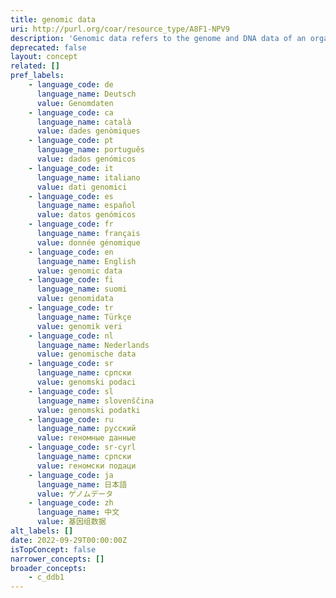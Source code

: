 ```yaml
---
title: genomic data
uri: http://purl.org/coar/resource_type/A8F1-NPV9
description: 'Genomic data refers to the genome and DNA data of an organism. They are used in bioinformatics for collecting, storing and processing the genomes of living things. Genomic data is a more extensive term than sequencing data. However genomic data mostly come from sequencing techniques. It may include non-sequencing data such as data from microarrays, data from real-time PCR panels and data from pharmacogenomics studies. [Source: Adapted from https://www.techopedia.com/definition/31247/genomic-data]'
deprecated: false
layout: concept
related: []
pref_labels:
    - language_code: de
      language_name: Deutsch
      value: Genomdaten
    - language_code: ca
      language_name: català
      value: dades genòmiques
    - language_code: pt
      language_name: português
      value: dados genómicos
    - language_code: it
      language_name: italiano
      value: dati genomici
    - language_code: es
      language_name: español
      value: datos genómicos
    - language_code: fr
      language_name: français
      value: donnée génomique
    - language_code: en
      language_name: English
      value: genomic data
    - language_code: fi
      language_name: suomi
      value: genomidata
    - language_code: tr
      language_name: Türkçe
      value: genomik veri
    - language_code: nl
      language_name: Nederlands
      value: genomische data
    - language_code: sr
      language_name: српски
      value: genomski podaci
    - language_code: sl
      language_name: slovenščina
      value: genomski podatki
    - language_code: ru
      language_name: русский
      value: геномные данные
    - language_code: sr-cyrl
      language_name: српски
      value: геномски подаци
    - language_code: ja
      language_name: 日本語
      value: ゲノムデータ
    - language_code: zh
      language_name: 中文
      value: 基因组数据
alt_labels: []
date: 2022-09-29T00:00:00Z
isTopConcept: false
narrower_concepts: []
broader_concepts:
    - c_ddb1
---
```


